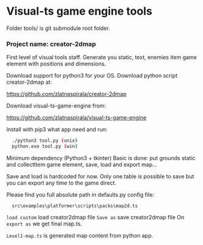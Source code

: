 # Visual-ts game engine tools #

Folder tools/ is git submodule root folder.

### Project name: creator-2dmap ###

First level of visual tools staff.
Generate you static, text, enemies item game element with positions and dimensions.

Download support for python3 for your OS.
Download python script creator-2dmap at:

  https://github.com/zlatnaspirala/creator-2dmap

Download visual-ts-game-engine from:

  https://github.com/zlatnaspirala/visual-ts-game-engine

Install with pip3 what app need and run:
```bash
  ./python3 tool.py (unix)
  python.exe tool.py (win)
```

Minimum dependency (Python3 + tkinter)
Basic is done: put grounds static and collectItem game element, save, load and export map...

Save and load is hardcoded for now. Only one table is
possible to save but you can export any time to the game direct.

Please find you full absolute path in defaults.py config file:
```
  src\examples\platformer\scripts\packs\map2d.ts
```

`load custom` load creator2dmap file
`Save as` save creator2dmap file
On `export as` we get final map.ts.

 `Level1-map.ts` is generated map content from python app.

